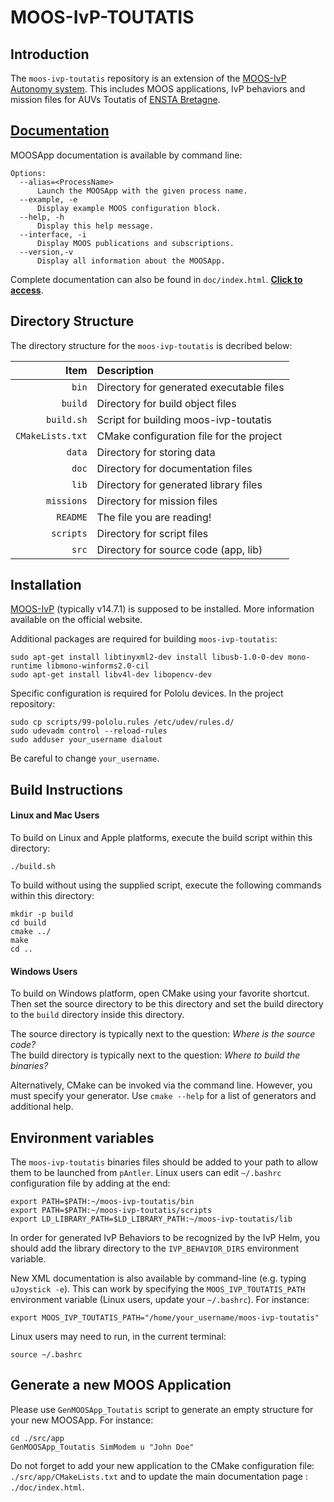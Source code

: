 MOOS-IvP-TOUTATIS
=================

Introduction
------------

The `moos-ivp-toutatis` repository is an extension of the [MOOS-IvP
Autonomy system](http://oceanai.mit.edu/moos-ivp). This includes MOOS applications, 
IvP behaviors and mission files for AUVs Toutatis of [ENSTA Bretagne](http://www.ensta-bretagne.fr).


[Documentation](http://rawgit.com/ENSTABretagneRobotics/moos-ivp-toutatis/master/doc/index.html)
-------------

MOOSApp documentation is available by command line:

```shell
Options:
  --alias=<ProcessName>
      Launch the MOOSApp with the given process name.
  --example, -e
      Display example MOOS configuration block.
  --help, -h
      Display this help message.
  --interface, -i
      Display MOOS publications and subscriptions.
  --version,-v
      Display all information about the MOOSApp.
```

Complete documentation can also be found in `doc/index.html`. [**Click to access**](http://rawgit.com/ENSTABretagneRobotics/moos-ivp-toutatis/master/doc/index.html).


Directory Structure
-------------------

The directory structure for the `moos-ivp-toutatis` is decribed below:

| Item             | Description                              |
|-----------------:|:-----------------------------------------|
| `bin`            | Directory for generated executable files |
| `build`          | Directory for build object files         |
| `build.sh`       | Script for building moos-ivp-toutatis    |
| `CMakeLists.txt` | CMake configuration file for the project |
| `data`           | Directory for storing data               |
| `doc`            | Directory for documentation files        |
| `lib`            | Directory for generated library files    |
| `missions`       | Directory for mission files              |
| `README`         | The file you are reading!                |
| `scripts`        | Directory for script files               |
| `src`            | Directory for source code (app, lib)     |


Installation
------------------

[MOOS-IvP](http://oceanai.mit.edu/moos-ivp) (typically v14.7.1) is supposed to be installed. 
More information available on the official website.

Additional packages are required for building `moos-ivp-toutatis`:
```shell
sudo apt-get install libtinyxml2-dev install libusb-1.0-0-dev mono-runtime libmono-winforms2.0-cil
sudo apt-get install libv4l-dev libopencv-dev
```
Specific configuration is required for Pololu devices. In the project repository:
```shell
sudo cp scripts/99-pololu.rules /etc/udev/rules.d/
sudo udevadm control --reload-rules
sudo adduser your_username dialout
```
Be careful to change `your_username`.


Build Instructions
------------------

#### Linux and Mac Users

To build on Linux and Apple platforms, execute the build script within this directory:
```shell
./build.sh
```
To build without using the supplied script, execute the following commands within this directory:
```shell
mkdir -p build
cd build
cmake ../
make
cd ..
```

#### Windows Users

To build on Windows platform, open CMake using your favorite shortcut. Then set the source 
directory to be this directory and set the build directory to the `build` directory 
inside this directory.

The source directory is typically next to the question:
   *Where is the source code?*
<br />
The build directory is typically next to the question:
   *Where to build the binaries?*

Alternatively, CMake can be invoked via the command line. However, you must 
specify your generator. Use `cmake --help` for a list of generators and
additional help.


Environment variables
---------------------
The `moos-ivp-toutatis` binaries files should be added to your path to allow them
to be launched from `pAntler`. 
Linux users can edit `~/.bashrc` configuration file by adding at the end:
```shell
export PATH=$PATH:~/moos-ivp-toutatis/bin
export PATH=$PATH:~/moos-ivp-toutatis/scripts
export LD_LIBRARY_PATH=$LD_LIBRARY_PATH:~/moos-ivp-toutatis/lib
```

In order for generated IvP Behaviors to be recognized by the IvP Helm, you
should add the library directory to the `IVP_BEHAVIOR_DIRS` environment 
variable.

New XML documentation is also available by command-line (e.g. typing `uJoystick -e`). 
This can work by specifying the `MOOS_IVP_TOUTATIS_PATH` environment variable (Linux users, update your `~/.bashrc`). For instance:
```shell
export MOOS_IVP_TOUTATIS_PATH="/home/your_username/moos-ivp-toutatis"
```
Linux users may need to run, in the current terminal:
```shell
source ~/.bashrc
```


Generate a new MOOS Application
-------------------------------

Please use `GenMOOSApp_Toutatis` script to generate an empty structure for your new MOOSApp. For instance:

```shell
cd ./src/app
GenMOOSApp_Toutatis SimModem u "John Doe"
```

Do not forget to add your new application to the CMake configuration file: `./src/app/CMakeLists.txt` and to update the main documentation page : `./doc/index.html`.